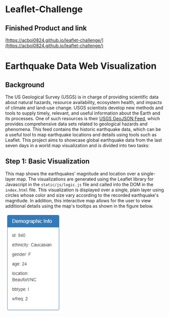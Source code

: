 # Leaflet-Challenge
## Finished Product and link
[https://acboi0824.github.io/leaflet-challenge/](https://acboi0824.github.io/leaflet-challenge/)

# Earthquake Data Web Visualization
## Background
The US Geological Survey (USGS) is in charge of providing scientific data about natural hazards, resource availability, ecosystem health, and impacts of climate and land-use change. USGS scientists develop new methods and tools to supply timely, relevant, and useful information about the Earth and its processes. One of such resources is their [USGS GeoJSON Feed](https://earthquake.usgs.gov/earthquakes/feed/v1.0/geojson.php), which provides comprehensive data sets related to geological hazards and phenomena. This feed contains the historic earthquake data, which can be a useful tool to map earthquake locations and details using tools such as Leaflet. This project aims to showcase global earthquake data from the last seven days in a world map visualization and is divided into two tasks:<br>
## Step 1: Basic Visualization
This map shows the earthquakes' magnitude and location over a single-layer map. The visualizations are generated using the Leaflet library for Javascript in the `static/js/logic.js` file and called into the DOM in the `index.html` file. This visualization is displayed over a single, plain layer using circles whose color and size vary according to the recorded earthquake's magnitude. In addition, this interactive map allows for the user to view additional details using the map's tooltips as shown in the figure below.

![map](https://github.com/acboi0824/belly-button-challenge/blob/main/Images/table.PNG)
